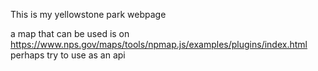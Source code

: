 This is my yellowstone park webpage

a map that can be used is on https://www.nps.gov/maps/tools/npmap.js/examples/plugins/index.html perhaps try to use as an api
